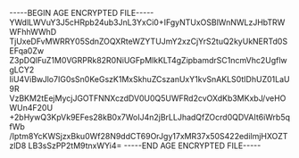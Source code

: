 -----BEGIN AGE ENCRYPTED FILE-----
YWdlLWVuY3J5cHRpb24ub3JnL3YxCi0+IFgyNTUxOSBlWnNWLzJHbTRWWFhhWWhD
TjUxeDFvMWRRY05SdnZOQXRteWZYTUJmY2xzCjYrS2tuQ2kyUkNERTd0SEFqa0Zw
Z3pDQlFuZ1M0VGRPRk82R0NiUGFpMlkKLT4gZipbamdrSC1ncmVhc2UgflwgLCY2
IiU4ViBwJlo7IG0sSn0KeGszK1MxSkhuZCszanUxY1kvSnAKLS0tIDhUZ01LaU9R
VzBKM2tEejMycjJGOTFNNXczdDV0U0Q5UWFRd2cvOXdKb3MKxbJ/veHOWUn4F20U
+2bHywQ3KpVk9EFes28kB0x7WoIJ4n2jBrLLJhadQfZOcrd0QDVAIt6iWrb5qfWb
/Iptm8YcKWSjzxBku0Wf28N9ddCT69OrJgy17xMR37x50S422edilmjHXOZTzlD8
LB3sSzPP2tM9tnxWYi4=
-----END AGE ENCRYPTED FILE-----
